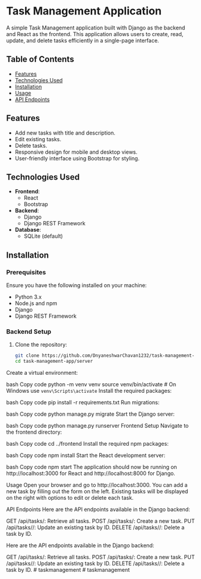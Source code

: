 
# Task Management Application

A simple Task Management application built with Django as the backend and React as the frontend.
This application allows users to create, read, update, and delete tasks efficiently in a single-page interface.

## Table of Contents

- [Features](#features)
- [Technologies Used](#technologies-used)
- [Installation](#installation)
- [Usage](#usage)
- [API Endpoints](#api-endpoints)


## Features

- Add new tasks with title and description.
- Edit existing tasks.
- Delete tasks.
- Responsive design for mobile and desktop views.
- User-friendly interface using Bootstrap for styling.

## Technologies Used

- **Frontend**: 
  - React
  - Bootstrap
- **Backend**: 
  - Django
  - Django REST Framework
- **Database**: 
  - SQLite (default)

## Installation

### Prerequisites

Ensure you have the following installed on your machine:

- Python 3.x
- Node.js and npm
- Django
- Django REST Framework

### Backend Setup

1. Clone the repository:
   ```bash
   git clone https://github.com/DnyaneshwarChavan1232/task-management-app.git
   cd task-management-app/server
Create a virtual environment:

bash
Copy code
python -m venv venv
source venv/bin/activate  # On Windows use `venv\Scripts\activate`
Install the required packages:

bash
Copy code
pip install -r requirements.txt
Run migrations:

bash
Copy code
python manage.py migrate
Start the Django server:

bash
Copy code
python manage.py runserver
Frontend Setup
Navigate to the frontend directory:

bash
Copy code
cd ../frontend
Install the required npm packages:

bash
Copy code
npm install
Start the React development server:

bash
Copy code
npm start
The application should now be running on http://localhost:3000 for React and http://localhost:8000 for Django.

Usage
Open your browser and go to http://localhost:3000.
You can add a new task by filling out the form on the left.
Existing tasks will be displayed on the right with options to edit or delete each task.

API Endpoints
Here are the API endpoints available in the Django backend:

GET /api/tasks/: Retrieve all tasks.
POST /api/tasks/: Create a new task.
PUT /api/tasks/<id>/: Update an existing task by ID.
DELETE /api/tasks/<id>/: Delete a task by ID.

Here are the API endpoints available in the Django backend:

GET /api/tasks/: Retrieve all tasks.
POST /api/tasks/: Create a new task.
PUT /api/tasks/<id>/: Update an existing task by ID.
DELETE /api/tasks/<id>/: Delete a task by ID.
#   t a s k m a n a g e m e n t  
 #   t a s k m a n a g e m e n t  
 